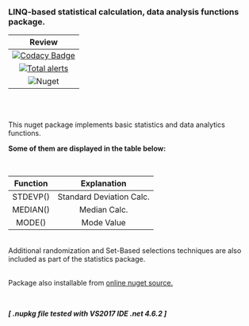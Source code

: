 ### LINQ-based statistical calculation, data analysis functions package.

|  Review  |
|:------------:|
[![Codacy Badge](https://app.codacy.com/project/badge/Grade/0ee67475c8df4295bea124f199615af1)](https://www.codacy.com/gh/chrdek/LinqDataCalc/dashboard?utm_source=github.com&amp;utm_medium=referral&amp;utm_content=chrdek/LinqDataCalc&amp;utm_campaign=Badge_Grade) |
| [![Total alerts](https://img.shields.io/lgtm/alerts/g/chrdek/linqpath_prerel.svg?logo=lgtm&logoWidth=18)](https://lgtm.com/projects/g/chrdek/LinqDataCalc/alerts/) |
| ![Nuget](https://img.shields.io/nuget/dt/LinqDataCalc) |

&nbsp;&nbsp;&nbsp;&nbsp;&nbsp;&nbsp;&nbsp;&nbsp;&nbsp;&nbsp;&nbsp;&nbsp;&nbsp;&nbsp;&nbsp;&nbsp;&nbsp;&nbsp;&nbsp;&nbsp;&nbsp;&nbsp;&nbsp;&nbsp;&nbsp;&nbsp;&nbsp;&nbsp;&nbsp;&nbsp;

<br/>
This nuget package implements basic statistics and data analytics functions. 

__Some of them are displayed in the table below:__
<br/>

<br/>

|  Function  |  Explanation  |
|:------------:|:------------:|
|  STDEVP()    | Standard Deviation Calc.             |
|  MEDIAN()    | Median Calc.              |
|  MODE()      | Mode Value             |

<br/>
Additional randomization and Set-Based selections techniques are also included as part of the statistics package.
<br/>
<br/>

Package also installable from [online nuget source.](https://www.nuget.org/packages/LinqDataCalc/)

<br/>

***[ .nupkg file tested with VS2017 IDE .net 4.6.2 ]***